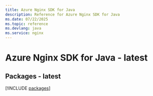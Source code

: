 ```yaml
---
title: Azure Nginx SDK for Java
description: Reference for Azure Nginx SDK for Java
ms.date: 07/22/2025
ms.topic: reference
ms.devlang: java
ms.service: nginx
---
```

# Azure Nginx SDK for Java - latest
## Packages - latest
[!INCLUDE [packages](nginx-index.md)]
